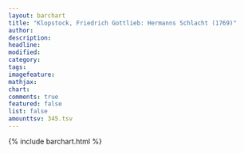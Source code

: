 ```yaml
---
layout: barchart
title: "Klopstock, Friedrich Gottlieb: Hermanns Schlacht (1769)"
author:
description:
headline:
modified:
category:
tags:
imagefeature: 
mathjax: 
chart: 
comments: true
featured: false
list: false
amounttsv: 345.tsv
---
```

{% include barchart.html %}
